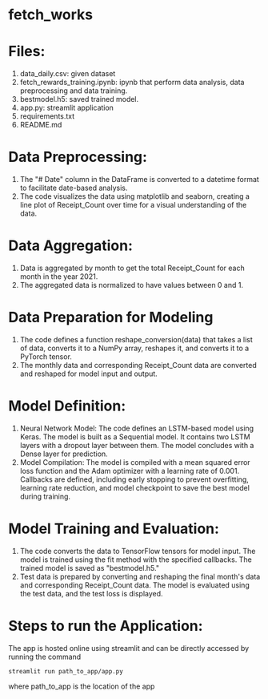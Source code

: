 # fetch_works
# Files:
1. data_daily.csv: given dataset
2. fetch_rewards_training.ipynb: ipynb that perform data analysis, data preprocessing and data training.
3. bestmodel.h5: saved trained model.
4. app.py: streamlit application
5. requirements.txt
6. README.md

# Data Preprocessing:
1. The "# Date" column in the DataFrame is converted to a datetime format to facilitate date-based analysis. 
2. The code visualizes the data using matplotlib and seaborn, creating a line plot of Receipt_Count over time for a visual understanding of the data.

# Data Aggregation:
1. Data is aggregated by month to get the total Receipt_Count for each month in the year 2021.
2. The aggregated data is normalized to have values between 0 and 1.

# Data Preparation for Modeling
1. The code defines a function reshape_conversion(data) that takes a list of data, converts it to a NumPy array, reshapes it, and converts it to a PyTorch tensor.
2. The monthly data and corresponding Receipt_Count data are converted and reshaped for model input and output.

# Model Definition:
1. Neural Network Model:
The code defines an LSTM-based model using Keras. The model is built as a Sequential model. It contains two LSTM layers with a dropout layer between them. The model concludes with a Dense layer for prediction.
2. Model Compilation:
The model is compiled with a mean squared error loss function and the Adam optimizer with a learning rate of 0.001. Callbacks are defined, including early stopping to prevent overfitting, learning rate reduction, and model checkpoint to save the best model during training.


# Model Training and Evaluation:
1. The code converts the data to TensorFlow tensors for model input. The model is trained using the fit method with the specified callbacks. The trained model is saved as "bestmodel.h5."
2. Test data is prepared by converting and reshaping the final month's data and corresponding Receipt_Count data. The model is evaluated using the test data, and the test loss is displayed.


# Steps to run the Application:

The app is hosted online using streamlit and can be directly accessed by running the command

```run
streamlit run path_to_app/app.py 
```

where path_to_app is the location of the app
